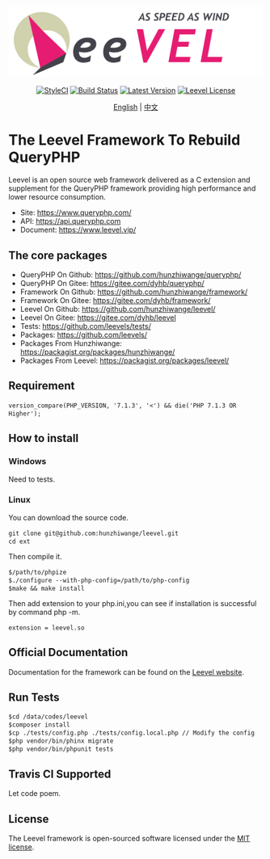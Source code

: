 <img src="./leevel.png" />

<p align="center">
  <a href="https://github.styleci.io/repos/115134497"><img src="https://github.styleci.io/repos/115134497/shield?branch=master" alt="StyleCI"></a>
  <a href="https://travis-ci.org/hunzhiwange/leevel">
    <img alt="Build Status" src="https://img.shields.io/travis/hunzhiwange/leevel.svg" /></a>
  <a href="https://github.com/hunzhiwange/leevel/releases">
    <img alt="Latest Version" src="https://poser.pugx.org/hunzhiwange/leevel-ext/version" /></a>
  <a href="http://opensource.org/licenses/MIT">
    <img alt="Leevel License" src="https://poser.pugx.org/hunzhiwange/leevel-ext/license.svg" /></a>
</p>

<p align="center">
    <a href="./README.md">English</a> | <a href="./README-zh-CN.md">中文</a>
</p>

# The Leevel Framework To Rebuild QueryPHP

Leevel is an open source web framework delivered as a C extension and supplement for the QueryPHP framework providing high performance and lower resource consumption.

* Site: <https://www.queryphp.com/>
* API: <https://api.queryphp.com>
* Document: <https://www.leevel.vip/>

## The core packages

 * QueryPHP On Github: <https://github.com/hunzhiwange/queryphp/>
 * QueryPHP On Gitee: <https://gitee.com/dyhb/queryphp/>
 * Framework On Github: <https://github.com/hunzhiwange/framework/>
 * Framework On Gitee: <https://gitee.com/dyhb/framework/>
 * Leevel On Github: <https://github.com/hunzhiwange/leevel/>
 * Leevel On Gitee: <https://gitee.com/dyhb/leevel>
 * Tests: <https://github.com/leevels/tests/>
 * Packages: <https://github.com/leevels/>
 * Packages From Hunzhiwange: <https://packagist.org/packages/hunzhiwange/>
 * Packages From Leevel: <https://packagist.org/packages/leevel/>

## Requirement

```
version_compare(PHP_VERSION, '7.1.3', '<') && die('PHP 7.1.3 OR Higher');
```

## How to install

### Windows

Need to tests.

### Linux

You can download the source code.

```
git clone git@github.com:hunzhiwange/leevel.git
cd ext
```


Then compile it.

```
$/path/to/phpize
$./configure --with-php-config=/path/to/php-config
$make && make install
```

Then add extension to your php.ini,you can see if installation is successful by command php -m.

```
extension = leevel.so
```

## Official Documentation

Documentation for the framework can be found on the [Leevel website](http://www.queryphp.com).

## Run Tests

```
$cd /data/codes/leevel    
$composer install
$cp ./tests/config.php ./tests/config.local.php // Modify the config
$php vendor/bin/phinx migrate
$php vendor/bin/phpunit tests
```

## Travis CI Supported

Let code poem.

## License

The Leevel framework is open-sourced software licensed under the [MIT license](http://opensource.org/licenses/MIT).
